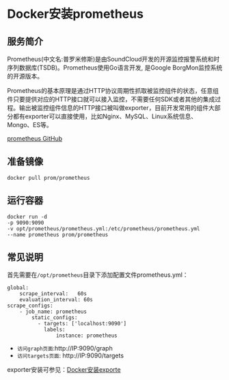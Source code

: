 # Docker安装prometheus #
## 服务简介 ##
Prometheus(中文名:普罗米修斯)是由SoundCloud开发的开源监控报警系统和时序列数据库(TSDB)。Prometheus使用Go语言开发, 是Google BorgMon监控系统的开源版本。

Prometheus的基本原理是通过HTTP协议周期性抓取被监控组件的状态，任意组件只要提供对应的HTTP接口就可以接入监控，不需要任何SDK或者其他的集成过程。输出被监控组件信息的HTTP接口被叫做exporter，目前开发常用的组件大部分都有exporter可以直接使用，比如Nginx、MySQL、Linux系统信息、Mongo、ES等。

[prometheus GitHub](https://github.com/prometheus/prometheus)

## 准备镜像 ##
    docker pull prom/prometheus
## 运行容器 ##
    docker run -d 
    -p 9090:9090 
    -v opt/prometheus/prometheus.yml:/etc/prometheus/prometheus.yml 
    --name prometheus prom/prometheus
## 常见说明 ##
首先需要在`/opt/prometheus`目录下添加配置文件prometheus.yml：

    global:  
        scrape_interval:   60s  
        evaluation_interval: 60s 
    scrape_configs:
        - job_name: prometheus
            static_configs:
              - targets: ['localhost:9090']
                labels:
                    instance: prometheus


- `访问graph页面`:http://IP:9090/graph
- `访问targets页面`: http://IP:9090/targets

exporter安装可参见：[Docker安装exporte](./exporter.md)